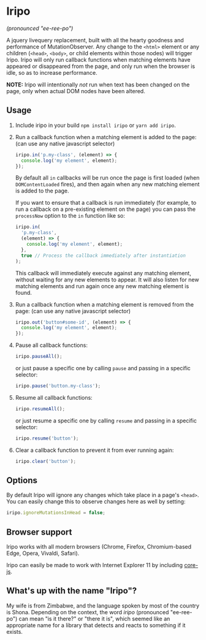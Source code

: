 # Iripo

_(pronounced "ee-ree-po")_

A jquery livequery replacement, built with all the hearty goodness and performance of MutationObserver. Any change to the `<html>` element or any children (`<head>`, `<body>`, or child elements within those nodes) will trigger Iripo. Iripo will only run callback functions when matching elements have appeared or disappeared from the page, and only run when the browser is idle, so as to increase performance.

**NOTE:** Iripo will intentionally _not_ run when text has been changed on the page, only when actual DOM nodes have been altered.

## Usage

1. Include iripo in your build `npm install iripo` or `yarn add iripo`.

2. Run a callback function when a matching element is added to the page: (can use any native javascript selector)

   ```javascript
   iripo.in('p.my-class', (element) => {
     console.log('my element', element);
   });
   ```

   By default all `in` callbacks will be run once the page is first loaded (when `DOMContentLoaded` fires), and then again when any new matching element is added to the page.

   If you want to ensure that a callback is run immediately (for example, to run a callback on a pre-existing element on the page) you can pass the `processNow` option to the `in` function like so:

   ```javascript
   iripo.in(
     'p.my-class',
     (element) => {
       console.log('my element', element);
     },
     true // Process the callback immediately after instantiation
   );
   ```

   This callback will immediately execute against any matching element, without waiting for any new elements to appear. It will also listen for new matching elements and run again once any new matching element is found.

3. Run a callback function when a matching element is removed from the page: (can use any native javascript selector)

   ```javascript
   iripo.out('button#some-id', (element) => {
     console.log('my element', element);
   });
   ```

4. Pause all callback functions:

   ```javascript
   iripo.pauseAll();
   ```

   or just pause a specific one by calling `pause` and passing in a specific selector:

   ```javascript
   iripo.pause('button.my-class');
   ```

5. Resume all callback functions:

   ```javascript
   iripo.resumeAll();
   ```

   or just resume a specific one by calling `resume` and passing in a specific selector:

   ```javascript
   iripo.resume('button');
   ```

6. Clear a callback function to prevent it from ever running again:

   ```javascript
   iripo.clear('button');
   ```

## Options

By default Iripo will ignore any changes which take place in a page's `<head>`. You can easily change this to observe changes here as well by setting:

```javascript
iripo.ignoreMutationsInHead = false;
```

## Browser support

Iripo works with all modern browsers (Chrome, Firefox, Chromium-based Edge, Opera, Vivaldi, Safari).

Iripo can easily be made to work with Internet Explorer 11 by including [core-js](https://github.com/zloirock/core-js).

## What's up with the name "Iripo"?

My wife is from Zimbabwe, and the language spoken by most of the country is Shona. Depending on the context, the word _iripo_ (pronounced "ee-ree-po") can mean "is it there?" or "there it is", which seemed like an appropriate name for a library that detects and reacts to something if it exists.
